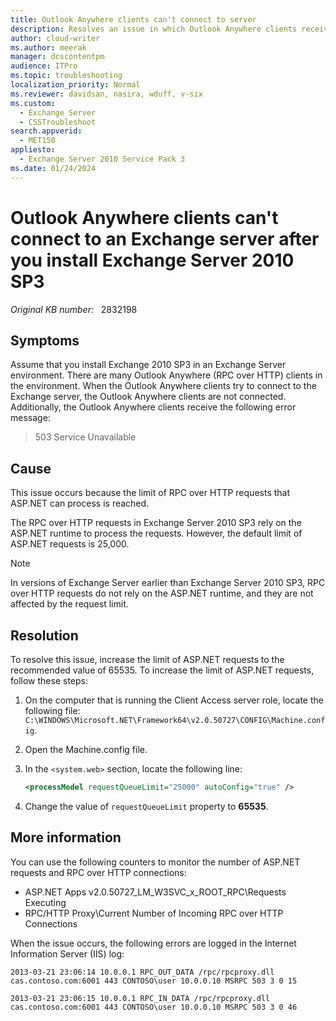 ```yaml
---
title: Outlook Anywhere clients can't connect to server
description: Resolves an issue in which Outlook Anywhere clients receive a 503 error when they try to connect to the Exchange server.
author: cloud-writer
ms.author: meerak
manager: dcscontentpm
audience: ITPro
ms.topic: troubleshooting
localization_priority: Normal
ms.reviewer: davidsan, nasira, wduff, v-six
ms.custom: 
  - Exchange Server
  - CSSTroubleshoot
search.appverid: 
  - MET150
appliesto: 
  - Exchange Server 2010 Service Pack 3
ms.date: 01/24/2024
---
```

# Outlook Anywhere clients can't connect to an Exchange server after you install Exchange Server 2010 SP3

_Original KB number:_ &nbsp; 2832198

## Symptoms

Assume that you install Exchange 2010 SP3 in an Exchange Server environment. There are many Outlook Anywhere (RPC over HTTP) clients in the environment. When the Outlook Anywhere clients try to connect to the Exchange server, the Outlook Anywhere clients are not connected. Additionally, the Outlook Anywhere clients receive the following error message:

> 503 Service Unavailable

## Cause

This issue occurs because the limit of RPC over HTTP requests that ASP.NET can process is reached.

The RPC over HTTP requests in Exchange Server 2010 SP3 rely on the ASP.NET runtime to process the requests. However, the default limit of ASP.NET requests is 25,000.

> [!NOTE]
> In versions of Exchange Server earlier than Exchange Server 2010 SP3, RPC over HTTP requests do not rely on the ASP.NET runtime, and they are not affected by the request limit.

## Resolution

To resolve this issue, increase the limit of ASP.NET requests to the recommended value of 65535. To increase the limit of ASP.NET requests, follow these steps:

1. On the computer that is running the Client Access server role, locate the following file: `C:\WINDOWS\Microsoft.NET\Framework64\v2.0.50727\CONFIG\Machine.config`.
2. Open the Machine.config file.
3. In the `<system.web>` section, locate the following line:

    ```xml
    <processModel requestQueueLimit="25000" autoConfig="true" />
    ```

4. Change the value of `requestQueueLimit` property to **65535**.

## More information

You can use the following counters to monitor the number of ASP.NET requests and RPC over HTTP connections:

- ASP.NET Apps v2.0.50727\_LM_W3SVC_x_ROOT_RPC\Requests Executing
- RPC/HTTP Proxy\Current Number of Incoming RPC over HTTP Connections

When the issue occurs, the following errors are logged in the Internet Information Server (IIS) log:

```console
2013-03-21 23:06:14 10.0.0.1 RPC_OUT_DATA /rpc/rpcproxy.dll cas.contoso.com:6001 443 CONTOSO\user 10.0.0.10 MSRPC 503 3 0 15

2013-03-21 23:06:15 10.0.0.1 RPC_IN_DATA /rpc/rpcproxy.dll cas.contoso.com:6001 443 CONTOSO\user 10.0.0.10 MSRPC 503 3 0 46
```
